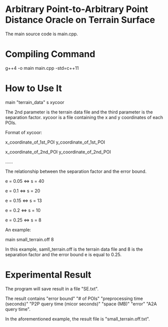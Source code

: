 # Arbitrary Point-to-Arbitrary Point Distance Oracle on Terrain Surface

The main source code is main.cpp. 

# Compiling Command

g++4 -o main main.cpp -std=c++11

# How to Use It

main "terrain_data" s xycoor

The 2nd parameter is the terrain data file and the third parameter is the separation factor. xycoor is a file containing the x and y coordinates of each POIs. 

Format of xycoor:

x_coordinate_of_1st_POI y_coordinate_of_1st_POI 

x_coordinate_of_2nd_POI y_coordinate_of_2nd_POI

......

The relationship between the separation factor and the error bound. 

e = 0.05 <=> s = 40 

e = 0.1 <=> s = 20

e = 0.15 <=> s = 13

e = 0.2 <=> s = 10

e = 0.25 <=> s = 8

An example: 

main small_terrain.off 8

In this example, samll_terrain.off is the terrain data file and 8 is the separation factor and the error bound e is equal to 0.25.

# Experimental Result

The program will save result in a file "SE.txt". 

The result contains "error bound" "# of POIs" "preprocessing time (seconds)" "P2P query time (micor seconds)" "space (MB)" "error" "A2A query time". 

In the aforementioned example, the result file is "small_terrain.off.txt".
